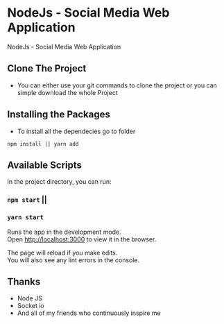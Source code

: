 # NodeJs - Social Media Web Application
NodeJs - Social Media Web Application

## Clone The Project
- You can either use your git commands to clone the project or you can simple download the whole Project

## Installing the Packages
- To install all the dependecies go to folder
```
npm install || yarn add
```


## Available Scripts

In the project directory, you can run:

### `npm start`   || 
### `yarn start`


Runs the app in the development mode.\
Open [http://localhost:3000](http://localhost:3000) to view it in the browser.

The page will reload if you make edits.\
You will also see any lint errors in the console.


## Thanks
- Node JS
- Socket io
- And all of my friends who continuously inspire me

